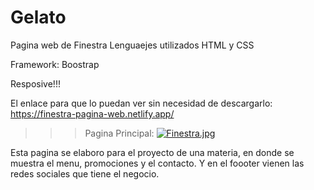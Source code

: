 # Gelato

Pagina web de Finestra
Lenguaejes utilizados 
HTML y CSS

Framework:
Boostrap

Resposive!!!

El enlace para que lo puedan ver sin necesidad de descargarlo: https://finestra-pagina-web.netlify.app/

>>>Pagina Principal:
[![Finestra.jpg](https://i.postimg.cc/BnHp6KHK/Finestra.jpg)](https://postimg.cc/WdpgYt9N)

Esta pagina se elaboro para el proyecto de una materia, en donde se muestra el menu, promociones y el contacto.
Y en el foooter vienen las redes sociales que tiene el negocio.


